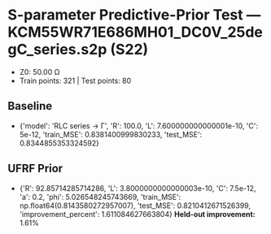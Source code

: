 # S-parameter Predictive-Prior Test — KCM55WR71E686MH01_DC0V_25degC_series.s2p (S22)
- Z0: 50.00 Ω
- Train points: 321  |  Test points: 80

## Baseline
- {'model': 'RLC series -> Γ', 'R': 100.0, 'L': 7.600000000000001e-10, 'C': 5e-12, 'train_MSE': 0.8381400999830233, 'test_MSE': 0.8344855353324592}

## UFRF Prior
- {'R': 92.85714285714286, 'L': 3.8000000000000003e-10, 'C': 7.5e-12, 'a': 0.2, 'phi': 5.026548245743669, 'train_MSE': np.float64(0.8143580272957007), 'test_MSE': 0.8210412671526399, 'improvement_percent': 1.611084627663804}
**Held-out improvement:** 1.61%